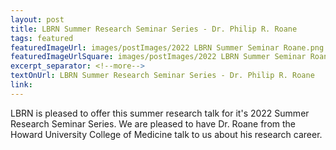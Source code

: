 ```yaml
--- 
layout: post
title: LBRN Summer Research Seminar Series - Dr. Philip R. Roane
tags: featured
featuredImageUrl: images/postImages/2022 LBRN Summer Seminar Roane.png
featuredImageUrlSquare: images/postImages/2022 LBRN Summer Seminar Roane.png
excerpt_separator: <!--more-->
textOnUrl: LBRN Summer Research Seminar Series - Dr. Philip R. Roane
link: 
--- 
```

LBRN is pleased to offer this summer research talk for it's 2022 Summer Research Seminar Series. We are pleased to have Dr. Roane from the Howard University College of Medicine talk to us about his research career.
<!--more-->

